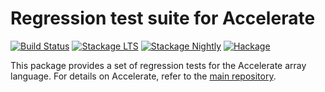 # Regression test suite for Accelerate

[![Build Status](https://travis-ci.org/tmcdonell/accelerate-nofib.svg?branch=master)](https://travis-ci.org/tmcdonell/accelerate-nofib)
[![Stackage LTS](https://stackage.org/package/accelerate-nofib/badge/lts)](https://stackage.org/lts/package/accelerate-nofib)
[![Stackage Nightly](https://stackage.org/package/accelerate-nofib/badge/nightly)](https://stackage.org/nightly/package/accelerate-nofib)
[![Hackage](https://img.shields.io/hackage/v/accelerate-nofib.svg)](https://hackage.haskell.org/package/accelerate-nofib)

This package provides a set of regression tests for the Accelerate array
language. For details on Accelerate, refer to the [main
repository](https://github.com/AccelerateHS/accelerate).


<!-- vim: nospell
 -->
